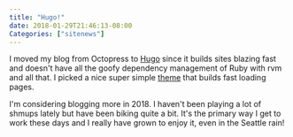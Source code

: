 ```yaml
---
title: "Hugo!"
date: 2018-01-29T21:46:13-08:00
Categories: ["sitenews"]
---
```

I moved my blog from Octopress to [Hugo](https://gohugo.io) since it builds sites blazing fast and doesn't have all the goofy dependency management of Ruby with rvm and all that. I picked a nice super simple [theme](https://themes.gohugo.io/temple/) that builds fast loading pages.

I'm considering blogging more in 2018. I haven't been playing a lot of shmups lately but have been biking quite a bit. It's the primary way I get to work these days and I really have grown to enjoy it, even in the Seattle rain!
